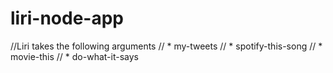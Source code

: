 # liri-node-app
//Liri takes the following arguments
// * my-tweets
// * spotify-this-song
// * movie-this
// * do-what-it-says